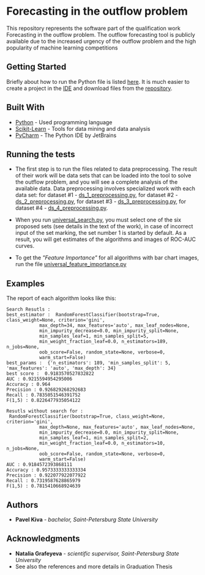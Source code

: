 # Forecasting in the outflow problem

This repository represents the software part of the qualification work Forecasting in the outflow problem. 
The outflow forecasting tool is publicly available due to the increased urgency of the outflow problem and the high popularity of machine learning competitions

## Getting Started

Briefly about how to run the Python file is listed [here](http://www.cs.bu.edu/courses/cs108/guides/runpython.html). It is much easier to create a project in the [IDE](https://www.jetbrains.com/pycharm/) and download files from the [repository](https://github.com/spbu-2019/vkr).

## Built With

* [Python](https://www.python.org/) - Used programming language
* [Scikit-Learn](https://scikit-learn.org/stable/) - Tools for data mining and data analysis
* [PyCharm](https://www.jetbrains.com/pycharm/) - The Python IDE by JetBrains

## Running the tests

* The first step is to run the files related to data preprocessing. The result of their work will be data sets that can be loaded into the tool to solve the outflow problem, and you will see a complete analysis of the available data. Data preprocessing involves specialized work with each data set: for dataset #1 - [ds_1_preprocessing.py](https://github.com/spbu-2019/vkr/blob/master/ds_1_preprocessing.py), for dataset #2 - [ds_2_preprocessing.py](https://github.com/spbu-2019/vkr/blob/master/ds_2_preprocessing.py), for dataset #3 - [ds_3_preprocessing.py](https://github.com/spbu-2019/vkr/blob/master/ds_3_preprocessing.py), for dataset #4 - [ds_4_preprocessing.py](https://github.com/spbu-2019/vkr/blob/master/ds_4_preprocessing.py).

* When you run [universal_search.py](https://github.com/spbu-2019/vkr/blob/master/universal_search.py), you must select one of the six proposed sets (see details in the text of the work), in case of incorrect input of the set marking, the set number 1 is started by default. As a result, you will get estimates of the algorithms and images of ROC-AUC curves. 

* To get the *"Feature Importance"* for all algorithms with bar chart images, run the file [universal_feature_importance.py](https://github.com/spbu-2019/vkr/blob/master/universal_feature_importance.py)

## Examples

The report of each algorithm looks like this:

```
Search Resutls : 
best_estimator :  RandomForestClassifier(bootstrap=True, class_weight=None, criterion='gini',
            max_depth=34, max_features='auto', max_leaf_nodes=None,
            min_impurity_decrease=0.0, min_impurity_split=None,
            min_samples_leaf=1, min_samples_split=5,
            min_weight_fraction_leaf=0.0, n_estimators=189, n_jobs=None,
            oob_score=False, random_state=None, verbose=0,
            warm_start=False)
best_params :  {'n_estimators': 189, 'min_samples_split': 5, 'max_features': 'auto', 'max_depth': 34}
best score :  0.9183570527832822
AUC : 0.9215594954295006
Accuracy : 0.964
Precision : 0.926829268292683
Recall : 0.7835051546391752
F(1,5) : 0.8226477935054122

Resutls without search for : 
 RandomForestClassifier(bootstrap=True, class_weight=None, criterion='gini',
            max_depth=None, max_features='auto', max_leaf_nodes=None,
            min_impurity_decrease=0.0, min_impurity_split=None,
            min_samples_leaf=1, min_samples_split=2,
            min_weight_fraction_leaf=0.0, n_estimators=10, n_jobs=None,
            oob_score=False, random_state=None, verbose=0,
            warm_start=False)
AUC : 0.9184572393868111
Accuracy : 0.9573333333333334
Precision : 0.922077922077922
Recall : 0.7319587628865979
F(1,5) : 0.7815410668924639 
```
## Authors

* **Pavel Kiva** - *bachelor, Saint-Petersburg State University*

## Acknowledgments

* **Natalia Grafeyeva** - *scientific supervisor, Saint-Petersburg State University*
* See also the references and more details in Graduation Thesis 
